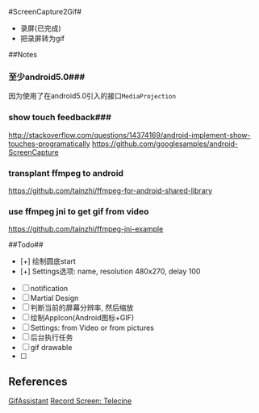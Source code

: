 #ScreenCapture2Gif#
- 录屏(已完成)
- 把录屏转为gif

##Notes
### 至少android5.0###
因为使用了在android5.0引入的接口`MediaProjection`

### show touch feedback###
http://stackoverflow.com/questions/14374169/android-implement-show-touches-programatically
https://github.com/googlesamples/android-ScreenCapture

### transplant ffmpeg to android
https://github.com/tainzhi/ffmpeg-for-android-shared-library

### use ffmpeg jni to get gif from video
https://github.com/tainzhi/ffmpeg-jni-example

##Todo##
- [+] 绘制圆底start
- [+] Settings选项: name, resolution 480x270, delay 100
- [ ] notification
- [ ] Martial Design
- [ ] 判断当前的屏幕分辨率, 然后缩放
- [ ] 绘制AppIcon(Android图标+GIF)
- [ ] Settings: from Video or from pictures
- [ ] 后台执行任务
- [ ] gif drawable
- [ ] 

## References
[GifAssistant](https://github.com/dxjia/GifAssistant)
[Record Screen: Telecine](https://github.com/JakeWharton/Telecine)
